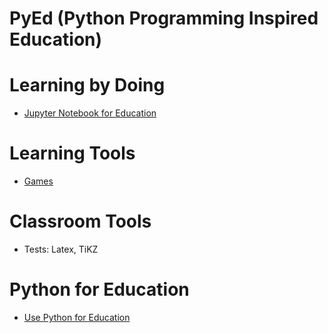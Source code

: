 # PyEd (Python Programming Inspired Education)


# Learning by Doing

* [Jupyter Notebook for Education](jupyter/Jupyter_Education.md)

# Learning Tools

* [Games](games/games.md)

# Classroom Tools

* Tests: Latex, TiKZ

# Python for Education

* [Use Python for Education](python/pytho.md)
